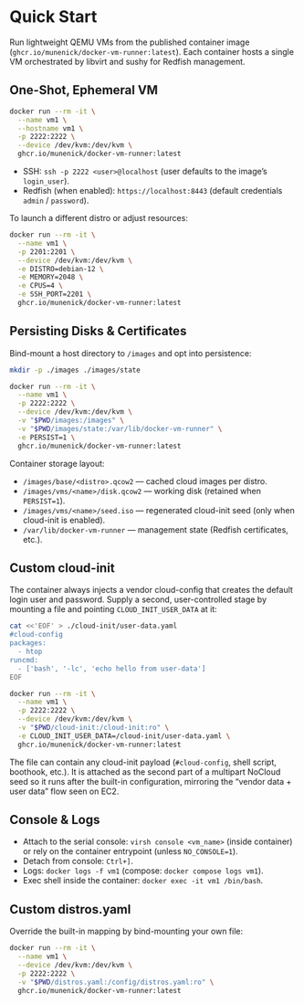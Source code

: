 # Quick Start

Run lightweight QEMU VMs from the published container image (`ghcr.io/munenick/docker-vm-runner:latest`). Each container hosts a single VM orchestrated by libvirt and sushy for Redfish management.

## One-Shot, Ephemeral VM

```bash
docker run --rm -it \
  --name vm1 \
  --hostname vm1 \
  -p 2222:2222 \
  --device /dev/kvm:/dev/kvm \
  ghcr.io/munenick/docker-vm-runner:latest
```

- SSH: `ssh -p 2222 <user>@localhost` (user defaults to the image’s `login_user`).
- Redfish (when enabled): `https://localhost:8443` (default credentials `admin` / `password`).

To launch a different distro or adjust resources:

```bash
docker run --rm -it \
  --name vm1 \
  -p 2201:2201 \
  --device /dev/kvm:/dev/kvm \
  -e DISTRO=debian-12 \
  -e MEMORY=2048 \
  -e CPUS=4 \
  -e SSH_PORT=2201 \
  ghcr.io/munenick/docker-vm-runner:latest

```

## Persisting Disks & Certificates

Bind-mount a host directory to `/images` and opt into persistence:

```bash
mkdir -p ./images ./images/state

docker run --rm -it \
  --name vm1 \
  -p 2222:2222 \
  --device /dev/kvm:/dev/kvm \
  -v "$PWD/images:/images" \
  -v "$PWD/images/state:/var/lib/docker-vm-runner" \
  -e PERSIST=1 \
  ghcr.io/munenick/docker-vm-runner:latest

```

Container storage layout:

- `/images/base/<distro>.qcow2` — cached cloud images per distro.
- `/images/vms/<name>/disk.qcow2` — working disk (retained when `PERSIST=1`).
- `/images/vms/<name>/seed.iso` — regenerated cloud-init seed (only when cloud-init is enabled).
- `/var/lib/docker-vm-runner` — management state (Redfish certificates, etc.).

## Custom cloud-init

The container always injects a vendor cloud-config that creates the default login user and password. Supply a second, user-controlled stage by mounting a file and pointing `CLOUD_INIT_USER_DATA` at it:

```bash
cat <<'EOF' > ./cloud-init/user-data.yaml
#cloud-config
packages:
  - htop
runcmd:
  - ['bash', '-lc', 'echo hello from user-data']
EOF

docker run --rm -it \
  --name vm1 \
  -p 2222:2222 \
  --device /dev/kvm:/dev/kvm \
  -v "$PWD/cloud-init:/cloud-init:ro" \
  -e CLOUD_INIT_USER_DATA=/cloud-init/user-data.yaml \
  ghcr.io/munenick/docker-vm-runner:latest
```

The file can contain any cloud-init payload (`#cloud-config`, shell script, boothook, etc.). It is attached as the second part of a multipart NoCloud seed so it runs after the built-in configuration, mirroring the “vendor data + user data” flow seen on EC2.

## Console & Logs

- Attach to the serial console: `virsh console <vm_name>` (inside container) or rely on the container entrypoint (unless `NO_CONSOLE=1`).
- Detach from console: `Ctrl+]`.
- Logs: `docker logs -f vm1` (compose: `docker compose logs vm1`).
- Exec shell inside the container: `docker exec -it vm1 /bin/bash`.

## Custom distros.yaml

Override the built-in mapping by bind-mounting your own file:

```bash
docker run --rm -it \
  --name vm1 \
  --device /dev/kvm:/dev/kvm \
  -p 2222:2222 \
  -v "$PWD/distros.yaml:/config/distros.yaml:ro" \
  ghcr.io/munenick/docker-vm-runner:latest

```
